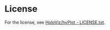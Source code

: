 # License
 
For the license, see [HoloViz/hvPlot - LICENSE.txt](https://github.com/holoviz/hvplot/blob/main/LICENSE).